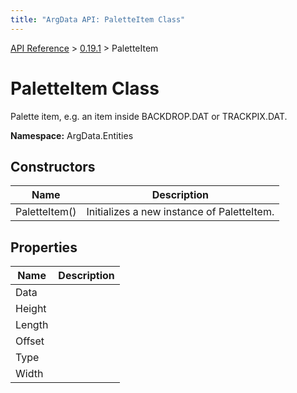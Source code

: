 ```yaml
---
title: "ArgData API: PaletteItem Class"
---
```


[API Reference](/argdata/api/) &gt; [0.19.1](/argdata/api/0.19.1/) &gt; PaletteItem

# PaletteItem Class

Palette item, e.g. an item inside BACKDROP.DAT or TRACKPIX.DAT.

**Namespace:** ArgData.Entities

## Constructors

<table class="table table-bordered table-striped ">
<thead>
  <tr>
    <th>Name</th>
    <th>Description</th>
  </tr>
</thead>
<tbody>
  <tr>
    <td>PaletteItem()</td>
    <td>Initializes a new instance of PaletteItem.</td>
  </tr>
</tbody>
</table>


## Properties

<table class="table table-bordered table-striped ">
<thead>
  <tr>
    <th>Name</th>
    <th>Description</th>
  </tr>
</thead>
<tbody>
  <tr>
    <td>Data</td>
    <td></td>
  </tr>
  <tr>
    <td>Height</td>
    <td></td>
  </tr>
  <tr>
    <td>Length</td>
    <td></td>
  </tr>
  <tr>
    <td>Offset</td>
    <td></td>
  </tr>
  <tr>
    <td>Type</td>
    <td></td>
  </tr>
  <tr>
    <td>Width</td>
    <td></td>
  </tr>
</tbody>
</table>


